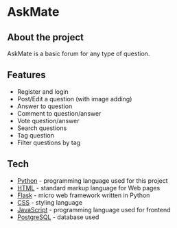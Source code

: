 # AskMate

## About the project

AskMate is a basic forum for any type of question.

## Features

- Register and login
- Post/Edit a question (with image adding)
- Answer to question
- Comment to question/answer
- Vote question/answer
- Search questions
- Tag question
- Filter questions by tag

## Tech

- [Python](https://www.python.org/) - programming language used for this project
- [HTML](https://www.w3schools.com/html/) - standard markup language for Web pages
- [Flask](https://flask.palletsprojects.com/en/2.2.x/) - micro web framework written in Python
- [CSS](https://www.w3schools.com/css/) - styling language
- [JavaScript](https://www.javascript.com/) - programming language used for frontend
- [PostgreSQL](https://www.postgresql.org/) - database used
